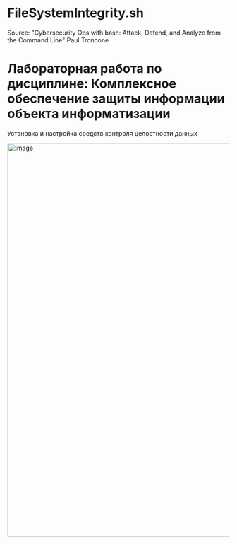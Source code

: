 # FileSystemIntegrity.sh
Source: "Cybersecurity Ops with bash: Attack, Defend, and Analyze from the Command Line" Paul Troncone

# Лабораторная работа по дисциплине: Комплексное обеспечение защиты информации объекта информатизации
Установка и настройка средств контроля целостности данных

<img width="890" alt="image" src="https://user-images.githubusercontent.com/40715830/118979625-513ffd80-b981-11eb-9f3b-18702ea39969.png">

